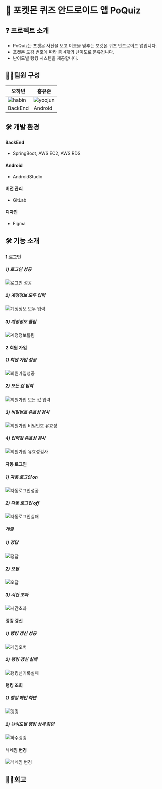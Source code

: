 # 🙌 포켓몬 퀴즈 안드로이드 앱 PoQuiz

## ❓ 프로젝트 소개
- PoQuiz는 포켓몬 사진을 보고 이름을 맞추는 포켓몬 퀴즈 안드로이드 앱입니다.  
- 포켓몬 도감 번호에 따라 총 4개의 난이도로 분류됩니다.  
- 난이도별 랭킹 시스템을 제공합니다. 

## 🙋‍♀️팀원 구성 
| 오하빈 | 홍유준 |
| --- | --- |
| ![habin](https://github.com/ghddbwns9808/PoQuiz/assets/65646370/4c221020-5d37-4e61-86d6-d36136b21db3) | ![yoojun](https://github.com/ghddbwns9808/PoQuiz/assets/65646370/939c9899-2d1c-469c-9ef6-0a083e2f74cb) |
| BackEnd | Android |

## 🛠 개발 환경

#### BackEnd
- SpringBoot, AWS EC2, AWS RDS
#### Android
- AndroidStudio
#### 버전 관리
- GitLab
#### 디자인
- Figma

## 🛠 기능 소개
#### 1.로그인
##### 1) 로그인 성공
![로그인 성공](https://github.com/ghddbwns9808/PoQuiz/assets/65646370/0fd2d4ae-a8fd-4463-91bf-bc60ecbef856)

##### 2) 계정정보 모두 입력
![계정정보 모두 입력](https://github.com/ghddbwns9808/PoQuiz/assets/65646370/412f4dac-c5ce-4f32-b3bf-57e97eb89374)

##### 3) 계정정보 틀림
![계정정보틀림](https://github.com/ghddbwns9808/PoQuiz/assets/65646370/96943e4d-c0cb-4349-abd7-45792d0d0f41)

#### 2.회원 가입
##### 1) 회원 가입 성공
![회원가입성공](https://github.com/ghddbwns9808/PoQuiz/assets/65646370/5f0f8f8a-d8cd-44c6-87c7-48ee08420c5d)

##### 2) 모든 값 입력
![회원가입 모든 값 입력](https://github.com/ghddbwns9808/PoQuiz/assets/65646370/1370b9cc-eb9d-4f84-b104-1a3c87afe627)

##### 3) 비밀번호 유효성 검사
![회원가입 비밀번호 유효성](https://github.com/ghddbwns9808/PoQuiz/assets/65646370/e06b4e90-cec9-4a99-bed6-516c718ce6b3)
##### 4) 입력값 유효성 검사
![회원가입 유효성검사](https://github.com/ghddbwns9808/PoQuiz/assets/65646370/f89906b8-c61f-44c9-be63-22ca42b147c3)

#### 자동 로그인
##### 1) 자동 로그인 on
![자동로그인성공](https://github.com/ghddbwns9808/PoQuiz/assets/65646370/af27dfa2-ffd6-4150-b40d-964ae29d9252)
##### 2) 자동 로그인 off
![자동로그인실패](https://github.com/ghddbwns9808/PoQuiz/assets/65646370/7c0ffd6c-6389-437a-bc8e-54ae336cc41e)


##### 게임
##### 1) 정답
![정답](https://github.com/ghddbwns9808/PoQuiz/assets/65646370/386f8f2c-729e-4f82-8fb8-6ab6aae0f498)

##### 2) 오답
![오답](https://github.com/ghddbwns9808/PoQuiz/assets/65646370/95a11f53-bed4-4c47-aaa7-b6cd81ebb688)

##### 3) 시간 초과
![시간초과](https://github.com/ghddbwns9808/PoQuiz/assets/65646370/1af8eac3-44b2-48b7-9ea0-12d8c2a6cb6f)

#### 랭킹 갱신
##### 1) 랭킹 갱신 성공
![게임오버](https://github.com/ghddbwns9808/PoQuiz/assets/65646370/4c93631e-7c4a-4fd3-9124-ba74b1dfd34b)

##### 2) 랭킹 갱신 실패
![랭킹신기록실패](https://github.com/ghddbwns9808/PoQuiz/assets/65646370/2b556551-9835-4e7b-8134-14a65aa6b23c)

#### 랭킹 조회
##### 1) 랭킹 메인 화면
![랭킹](https://github.com/ghddbwns9808/PoQuiz/assets/65646370/5fdfece7-aa4e-4bfc-8628-6518f869aa18)
##### 2) 난이도별 랭킹 상세 화면
![하수랭킹](https://github.com/ghddbwns9808/PoQuiz/assets/65646370/fc6a5207-99ce-45b5-9441-87577ae41b83)

#### 닉네임 변경
![닉네임 변경](https://github.com/ghddbwns9808/PoQuiz/assets/65646370/db2de046-d94e-433d-99ad-4cdc93b7d1a8)

## 🙋‍♀️회고
